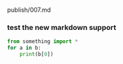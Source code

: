 publish/007.md
### test the new markdown support
```python
from something import *
for a in b:
	print(b[0])
```



